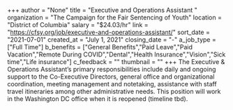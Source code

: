 +++
author = "None"
title = "Executive and Operations Assistant "
organization = "The Campaign for the Fair Sentencing of Youth"
location = "District of Columbia"
salary = "$24.03/hr"
link = "https://cfsy.org/job/executive-and-operations-assistant/"
sort_date = "2021-07-01"
created_at = "July 1, 2021"
closing_date = "-"
a_job_type = ["Full Time"]
b_benefits = ["General Benefits","Paid Leave","Paid Vacation","Remote During COVID","Dental","Health Insurance","Vision","Sick time","Life insurance"]
c_feedback = ""
thumbnail = ""
+++
The Executive & Operations Assistant’s primary responsibilities include daily and ongoing support to the Co-Executive Directors, general office and organizational coordination, meeting management and notetaking, assistance with staff travel itineraries among other administrative needs. This position will work in the Washington DC office when it is reopened (timeline tbd).